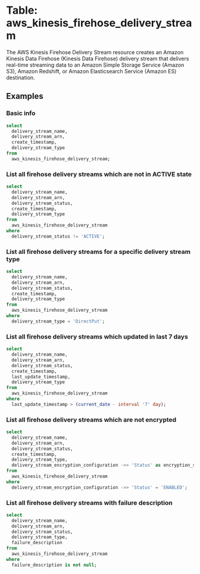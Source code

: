 # Table: aws_kinesis_firehose_delivery_stream

The AWS Kinesis Firehose Delivery Stream resource creates an Amazon Kinesis Data Firehose (Kinesis Data Firehose) delivery stream that delivers real-time streaming data to an Amazon Simple Storage Service (Amazon S3), Amazon Redshift, or Amazon Elasticsearch Service (Amazon ES) destination.

## Examples

### Basic info

```sql
select
  delivery_stream_name,
  delivery_stream_arn,
  create_timestamp,
  delivery_stream_type
from
  aws_kinesis_firehose_delivery_stream;
```

### List all firehose delivery streams which are not in ACTIVE state

```sql
select
  delivery_stream_name,
  delivery_stream_arn,
  delivery_stream_status,
  create_timestamp,
  delivery_stream_type
from
  aws_kinesis_firehose_delivery_stream
where
  delivery_stream_status != 'ACTIVE';
```

### List all firehose delivery streams for a specific delivery stream type

```sql
select
  delivery_stream_name,
  delivery_stream_arn,
  delivery_stream_status,
  create_timestamp,
  delivery_stream_type
from
  aws_kinesis_firehose_delivery_stream
where
  delivery_stream_type = 'DirectPut';
```

### List all firehose delivery streams which updated in last 7 days

```sql
select
  delivery_stream_name,
  delivery_stream_arn,
  delivery_stream_status,
  create_timestamp,
  last_update_timestamp,
  delivery_stream_type
from
  aws_kinesis_firehose_delivery_stream
where
  last_update_timestamp > (current_date - interval '7' day);
```

### List all firehose delivery streams which are not encrypted

```sql
select
  delivery_stream_name,
  delivery_stream_arn,
  delivery_stream_status,
  create_timestamp,
  delivery_stream_type,
  delivery_stream_encryption_configuration ->> 'Status' as encryption_status
from
  aws_kinesis_firehose_delivery_stream
where
  delivery_stream_encryption_configuration ->> 'Status' = 'ENABLED';
```

### List all firehose delivery streams with failure description

```sql
select
  delivery_stream_name,
  delivery_stream_arn,
  delivery_stream_status,
  delivery_stream_type,
  failure_description
from
  aws_kinesis_firehose_delivery_stream
where
  failure_description is not null;
```